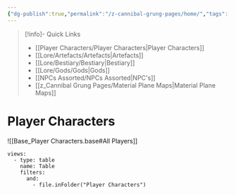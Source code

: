 ```yaml
---
{"dg-publish":true,"permalink":"/z-cannibal-grung-pages/home/","tags":["gardenEntry"]}
---
```


>[!info]- Quick Links
>- [[Player Characters/Player Characters\|Player Characters]]
>- [[Lore/Artefacts/Artefacts\|Artefacts]]
>- [[Lore/Bestiary/Bestiary\|Bestiary]]
>- [[Lore/Gods/Gods\|Gods]]
>- [[NPCs Assorted/NPCs Assorted\|NPC's]]
>- [[z_Cannibal Grung Pages/Material Plane Maps\|Material Plane Maps]]

# Player Characters
![[Base_Player Characters.base#All Players]]


```base
views:
  - type: table
    name: Table
    filters:
      and:
        - file.inFolder("Player Characters")
```
